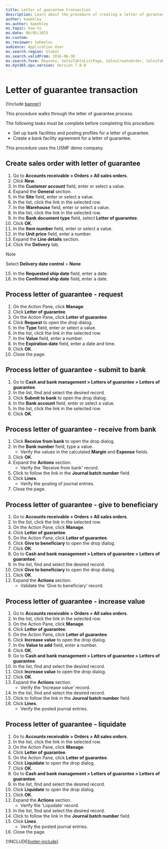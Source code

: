 ```yaml
--- 
title: Letter of guarantee transaction
description: Learn about the procedure of creating a letter of gurantee transaction, including a step-by-step process of creating sales orders with a letter of guarantee.
author: kweekley
ms.author: kweekley
ms.topic: how-to
ms.date: 06/05/2025
ms.custom:
ms.reviewer: twheeloc
audience: Application User
ms.search.region: Global
ms.search.validFrom: 2016-06-30
ms.search.form: Reasons, SalesTableListPage, SalesCreateOrder, SalesTable, BankLGRequestForm, BankLGRequestFormRequest, BankLGGuarantee, BankLGFormSubmitToBank, BankDocumentAgreementLineLookup, BankLGFormReceiveFromBank, LedgerJournalTable, LedgerJournalTransDaily, BankLGRequestFormGiveToBeneficiary, BankLGFormGiveToBeneficiary, BankLGRequestFormIncreaseValue, BankLGFormIncreaseValue, BankLGRequestFormLiquidate, BankLGFormLiquidate
ms.dyn365.ops.version: Version 7.0.0 
---
```


# Letter of guarantee transaction

[!include [banner](../../includes/banner.md)]

This procedure walks through the letter of guarantee process.



The following tasks must be complete before completing this procedure:

- Set up bank facilities and posting profiles for a letter of guarantee.
- Create a bank facility agreement for a letter of guarantee.

This procedure uses the USMF demo company.


## Create sales order with letter of guarantee
1. Go to **Accounts receivable > Orders > All sales orders**.
2. Click **New**.
3. In the **Customer account** field, enter or select a value.
4. Expand the **General** section.
5. In the **Site** field, enter or select a value.
6. In the list, click the link in the selected row.
7. In the **Warehouse** field, enter or select a value.
8. In the list, click the link in the selected row.
9. In the **Bank document type** field, select **Letter of guarantee**.
10. Click **OK**.
11. In the **Item number** field, enter or select a value.
12. In the **Unit price** field, enter a number.
13. Expand the **Line details** section.
14. Click the **Delivery** tab.

>[!Note] 
>Select **Delivery date control** = **None**  

15. In the **Requested ship date** field, enter a date.
16. In the **Confirmed ship date** field, enter a date.

## Process letter of guarantee - request
1. On the Action Pane, click **Manage**.
2. Click **Letter of guarantee**.
3. On the Action Pane, click **Letter of guarantee**.
4. Click **Request** to open the drop dialog.
5. In the **Type** field, enter or select a value.
6. In the list, click the link in the selected row.
7. In the **Value** field, enter a number.
8. In the **Expiration date** field, enter a date and time.
9. Click **OK**.
10. Close the page.

## Process letter of guarantee - submit to bank
1. Go to **Cash and bank management > Letters of guarantee > Letters of guarantee**.
2. In the list, find and select the desired record.
3. Click **Submit to bank** to open the drop dialog.
4. In the **Bank account** field, enter or select a value.
5. In the list, click the link in the selected row.
6. Click **OK**.

## Process letter of guarantee - receive from bank
1. Click **Receive from bank** to open the drop dialog.
2. In the **Bank number** field, type a value.
    * Verify the values in the calculated **Margin** and **Expense** fields.  
3. Click **OK**.
4. Expand the **Actions** section.
    * Verify the 'Receive from bank' record.  
5. Click to follow the link in the **Journal batch number** field.
6. Click **Lines**.
    * Verify the posting of journal entries.  
7. Close the page.

## Process letter of guarantee - give to beneficiary
1. Go to **Accounts receivable > Orders > All sales orders**.
2. In the list, click the link in the selected row.
3. On the Action Pane, click **Manage**.
4. Click **Letter of guarantee**.
5. On the Action Pane, click **Letter of guarantee**.
6. Click **Give to beneficiary** to open the drop dialog.
7. Click **OK**.
8. Go to **Cash and bank management > Letters of guarantee > Letters of guarantee**.
9. In the list, find and select the desired record.
10. Click **Give to beneficiary** to open the drop dialog.
11. Click **OK**.
12. Expand the **Actions** section.
    * Validate the 'Give to beneficiary' record.  

## Process letter of guarantee - increase value
1. Go to **Accounts receivable > Orders > All sales orders**.
2. In the list, click the link in the selected row.
3. On the Action Pane, click **Manage**.
4. Click **Letter of guarantee**.
5. On the Action Pane, click **Letter of guarantee**.
6. Click **Increase value** to open the drop dialog.
7. In the **Value to add** field, enter a number.
8. Click **OK**.
9. Go to **Cash and bank management > Letters of guarantee > Letters of guarantee**.
10. In the list, find and select the desired record.
11. Click **Increase value** to open the drop dialog.
12. Click **OK**.
13. Expand the **Actions** section.
    * Verify the 'Increase value' record.  
14. In the list, find and select the desired record.
15. Click to follow the link in the **Journal batch number** field.
16. Click **Lines**.
    * Verify the posted journal entries.  

## Process letter of guarantee - liquidate
1. Go to **Accounts receivable > Orders > All sales orders**.
2. In the list, click the link in the selected row.
3. On the Action Pane, click **Manage**.
4. Click **Letter of guarantee**.
5. On the Action Pane, click **Letter of guarantee**.
6. Click **Liquidate** to open the drop dialog.
7. Click **OK**.
8. Go to **Cash and bank management > Letters of guarantee > Letters of guarantee**.
9. In the list, find and select the desired record.
10. Click **Liquidate** to open the drop dialog.
11. Click **OK**.
12. Expand the **Actions** section.
    * Verify the 'Liquidate' record.  
13. In the list, find and select the desired record.
14. Click to follow the link in the **Journal batch number** field.
15. Click **Lines**.
    * Verify the posted journal entries.  
16. Close the page.



[!INCLUDE[footer-include](../../../includes/footer-banner.md)]
